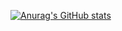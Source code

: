 [![Anurag's GitHub stats](https://github-readme-stats.vercel.app/api?username=jiahaoli57)](https://github.com/jiahaoli57/github-readme-stats)

<!--
**jiahaoli57/jiahaoli57** is a ✨ _special_ ✨ repository because its `README.md` (this file) appears on your GitHub profile.

Here are some ideas to get you started:

- 🔭 I’m currently working on ...
- 🌱 I’m currently learning ...
- 👯 I’m looking to collaborate on ...
- 🤔 I’m looking for help with ...
- 💬 Ask me about ...
- 📫 How to reach me: ...
- 😄 Pronouns: ...
- ⚡ Fun fact: ...
-->
